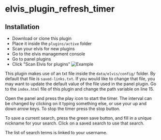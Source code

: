 # elvis_plugin_refresh_timer

## Installation
- Download or clone this plugin
- Place it inside the `plugins/active` folder
- Scan your elvis for new plugins
 - Go to the elvis management console
 - Go to panel plugins
 - Click "Scan Elvis for plugins"
![Example](https://media.discordapp.net/attachments/588451250123833382/694874223822504026/unknown.png)

This plugin makes use of an txt file inside the `data/elvis/config/` folder. By default that file is `saved-links.txt`. If you would like to change that file, you may want to update the default value of the file used in the panel plugin. Go to the `index.html` file of this plugin and change the path variable on line 15.

Open the panel and press the play icon to start the timer. The interval can be changed by clicking on it typing something else, or use your up and down arrow keys. To stop the timer press the stop button.

To save a current search, press the green save button, and fill in a unique nickname for your search. Click on a saved search to use that search.

The list of search terms is linked to your username.
